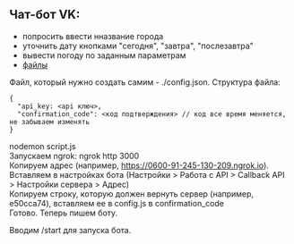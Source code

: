 ## Чат-бот VK: 
  * попросить ввести нназвание города
  * уточнить дату кнопками "сегодня", "завтра", "послезавтра"
  * вывести погоду по заданным параметрам
  * [файлы](hw_2_2) 


    
  Файл, который нужно создать самим - ./config.json. Cтруктура файла:

  ```
  { 
    "api_key: <api ключ>,
    "confirmation_code": <код подтверждения> // код все время меняется, не забываем изменять
  }
  ```
  
  nodemon script.js  
  Запускаем ngrok: ngrok http 3000  
  Копируем адрес (например, https://0600-91-245-130-209.ngrok.io). Вставляем в настройках бота (Настройки > Работа с API > Callback API > Настройки сервера > Aдрес)  
  Копируем строку, которую должен вернуть сервер (например, e50cca74), вставляем ее в config.js в confirmation_code  
  Готово. Теперь пишем боту.  
    
  Вводим /start для запуска бота.

 

 
